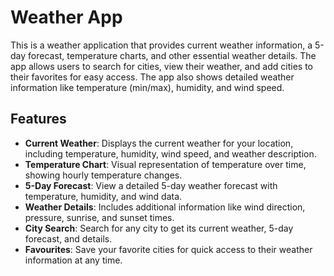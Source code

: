 # Weather App

This is a weather application that provides current weather information, a 5-day forecast, temperature charts, and other essential weather details. The app allows users to search for cities, view their weather, and add cities to their favorites for easy access. The app also shows detailed weather information like temperature (min/max), humidity, and wind speed.

## Features

- **Current Weather**: Displays the current weather for your location, including temperature, humidity, wind speed, and weather description.
- **Temperature Chart**: Visual representation of temperature over time, showing hourly temperature changes.
- **5-Day Forecast**: View a detailed 5-day weather forecast with temperature, humidity, and wind data.
- **Weather Details**: Includes additional information like wind direction, pressure, sunrise, and sunset times.
- **City Search**: Search for any city to get its current weather, 5-day forecast, and details.
- **Favourites**: Save your favorite cities for quick access to their weather information at any time.
